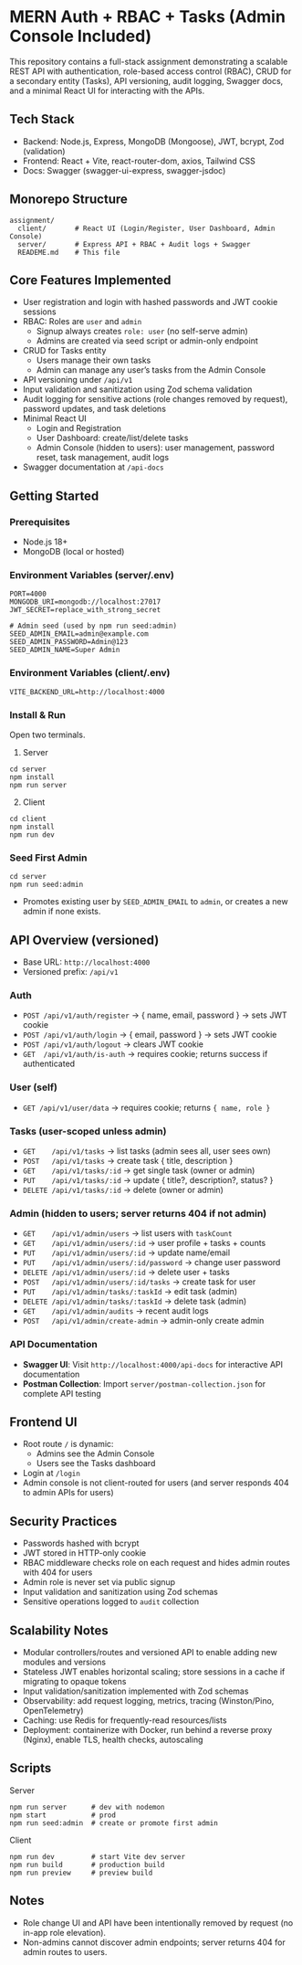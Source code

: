 # MERN Auth + RBAC + Tasks (Admin Console Included)

This repository contains a full-stack assignment demonstrating a scalable REST API with authentication, role-based access control (RBAC), CRUD for a secondary entity (Tasks), API versioning, audit logging, Swagger docs, and a minimal React UI for interacting with the APIs.

## Tech Stack
- Backend: Node.js, Express, MongoDB (Mongoose), JWT, bcrypt, Zod (validation)
- Frontend: React + Vite, react-router-dom, axios, Tailwind CSS
- Docs: Swagger (swagger-ui-express, swagger-jsdoc)

## Monorepo Structure
```
assignment/
  client/       # React UI (Login/Register, User Dashboard, Admin Console)
  server/       # Express API + RBAC + Audit logs + Swagger
  READEME.md    # This file
```

## Core Features Implemented
- User registration and login with hashed passwords and JWT cookie sessions
- RBAC: Roles are `user` and `admin`
  - Signup always creates `role: user` (no self-serve admin)
  - Admins are created via seed script or admin-only endpoint
- CRUD for Tasks entity
  - Users manage their own tasks
  - Admin can manage any user’s tasks from the Admin Console
- API versioning under `/api/v1`
- Input validation and sanitization using Zod schema validation
- Audit logging for sensitive actions (role changes removed by request), password updates, and task deletions
- Minimal React UI
  - Login and Registration
  - User Dashboard: create/list/delete tasks
  - Admin Console (hidden to users): user management, password reset, task management, audit logs
- Swagger documentation at `/api-docs`

## Getting Started

### Prerequisites
- Node.js 18+
- MongoDB (local or hosted)

### Environment Variables (server/.env)
```
PORT=4000
MONGODB_URI=mongodb://localhost:27017
JWT_SECRET=replace_with_strong_secret

# Admin seed (used by npm run seed:admin)
SEED_ADMIN_EMAIL=admin@example.com
SEED_ADMIN_PASSWORD=Admin@123
SEED_ADMIN_NAME=Super Admin
```

### Environment Variables (client/.env)
```
VITE_BACKEND_URL=http://localhost:4000
```

### Install & Run
Open two terminals.

1) Server
```
cd server
npm install
npm run server
```

2) Client
```
cd client
npm install
npm run dev
```

### Seed First Admin
```
cd server
npm run seed:admin
```
- Promotes existing user by `SEED_ADMIN_EMAIL` to `admin`, or creates a new admin if none exists.

## API Overview (versioned)
- Base URL: `http://localhost:4000`
- Versioned prefix: `/api/v1`

### Auth
- `POST /api/v1/auth/register` → { name, email, password } → sets JWT cookie
- `POST /api/v1/auth/login` → { email, password } → sets JWT cookie
- `POST /api/v1/auth/logout` → clears JWT cookie
- `GET  /api/v1/auth/is-auth` → requires cookie; returns success if authenticated

### User (self)
- `GET /api/v1/user/data` → requires cookie; returns `{ name, role }`

### Tasks (user-scoped unless admin)
- `GET    /api/v1/tasks` → list tasks (admin sees all, user sees own)
- `POST   /api/v1/tasks` → create task { title, description }
- `GET    /api/v1/tasks/:id` → get single task (owner or admin)
- `PUT    /api/v1/tasks/:id` → update { title?, description?, status? }
- `DELETE /api/v1/tasks/:id` → delete (owner or admin)

### Admin (hidden to users; server returns 404 if not admin)
- `GET    /api/v1/admin/users` → list users with `taskCount`
- `GET    /api/v1/admin/users/:id` → user profile + tasks + counts
- `PUT    /api/v1/admin/users/:id` → update name/email
- `PUT    /api/v1/admin/users/:id/password` → change user password
- `DELETE /api/v1/admin/users/:id` → delete user + tasks
- `POST   /api/v1/admin/users/:id/tasks` → create task for user
- `PUT    /api/v1/admin/tasks/:taskId` → edit task (admin)
- `DELETE /api/v1/admin/tasks/:taskId` → delete task (admin)
- `GET    /api/v1/admin/audits` → recent audit logs
- `POST   /api/v1/admin/create-admin` → admin-only create admin

### API Documentation
- **Swagger UI**: Visit `http://localhost:4000/api-docs` for interactive API documentation
- **Postman Collection**: Import `server/postman-collection.json` for complete API testing

## Frontend UI
- Root route `/` is dynamic:
  - Admins see the Admin Console
  - Users see the Tasks dashboard
- Login at `/login`
- Admin console is not client-routed for users (and server responds 404 to admin APIs for users)

## Security Practices
- Passwords hashed with bcrypt
- JWT stored in HTTP-only cookie
- RBAC middleware checks role on each request and hides admin routes with 404 for users
- Admin role is never set via public signup
- Input validation and sanitization using Zod schemas
- Sensitive operations logged to `audit` collection

## Scalability Notes
- Modular controllers/routes and versioned API to enable adding new modules and versions
- Stateless JWT enables horizontal scaling; store sessions in a cache if migrating to opaque tokens
- Input validation/sanitization implemented with Zod schemas
- Observability: add request logging, metrics, tracing (Winston/Pino, OpenTelemetry)
- Caching: use Redis for frequently-read resources/lists
- Deployment: containerize with Docker, run behind a reverse proxy (Nginx), enable TLS, health checks, autoscaling

## Scripts
Server
```
npm run server      # dev with nodemon
npm start           # prod
npm run seed:admin  # create or promote first admin
```

Client
```
npm run dev         # start Vite dev server
npm run build       # production build
npm run preview     # preview build
```

## Notes
- Role change UI and API have been intentionally removed by request (no in-app role elevation).
- Non-admins cannot discover admin endpoints; server returns 404 for admin routes to users.

